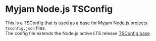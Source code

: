 # Myjam Node.js TSConfig

This is a TSConfig that is used as a base for Myjam Node.js projects `tsconfig.json` files.  
The config file extends the Node.js active LTS release [TSConfig base](https://www.npmjs.com/package/@tsconfig/node16).
